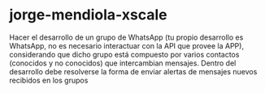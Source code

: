 # jorge-mendiola-xscale

Hacer el desarrollo de un grupo de WhatsApp (tu propio desarrollo es WhatsApp, no es necesario interactuar con la API que provee la APP), considerando que dicho grupo está compuesto por varios contactos (conocidos y no conocidos) que intercambian mensajes. Dentro del desarrollo debe resolverse la forma de enviar alertas de mensajes nuevos recibidos en los grupos
